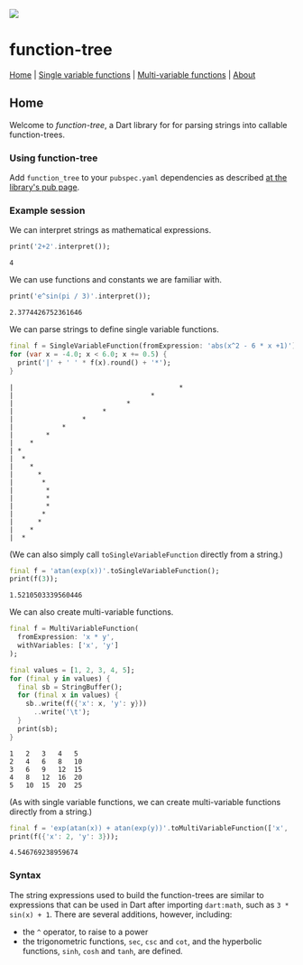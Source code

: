 ![](logo.png)

# function-tree

[Home](home.md) | [Single variable functions](svf.md) | [Multi-variable functions](mvf.md) | [About](about.md) 


## Home

Welcome to *function-tree*, a Dart library for for parsing strings into callable function-trees.

### Using function-tree

Add `function_tree` to your `pubspec.yaml` dependencies as described [at the library's pub page](https://pub.dev/packages/function_tree#-installing-tab-).

### Example session

We can interpret strings as mathematical expressions.

```dart
print('2+2'.interpret());

```


```
4

```


We can use functions and constants we are familiar with.

```dart
print('e^sin(pi / 3)'.interpret()); 

```


```
2.3774426752361646

```


We can parse strings to define single variable functions.

```dart
final f = SingleVariableFunction(fromExpression: 'abs(x^2 - 6 * x +1)');
for (var x = -4.0; x < 6.0; x += 0.5) {
  print('|' + ' ' * f(x).round() + '*');
}

```


```
|                                         *
|                                  *
|                            *
|                      *
|                 *
|            *
|        *
|    *
| *
|  *
|    *
|      *
|       *
|        *
|        *
|        *
|       *
|      *
|    *
|  *

```


(We can also simply call `toSingleVariableFunction` directly
from a string.)

```dart
final f = 'atan(exp(x))'.toSingleVariableFunction();
print(f(3));

```


```
1.5210503339560446

```


We can also create multi-variable functions.

```dart
final f = MultiVariableFunction(
  fromExpression: 'x * y',
  withVariables: ['x', 'y']
);

final values = [1, 2, 3, 4, 5];
for (final y in values) {
  final sb = StringBuffer();
  for (final x in values) {
    sb..write(f({'x': x, 'y': y}))
      ..write('\t');
  }
  print(sb);
}

```


```
1	2	3	4	5	
2	4	6	8	10	
3	6	9	12	15	
4	8	12	16	20	
5	10	15	20	25	

```


(As with single variable functions, we can create multi-variable functions directly from a string.)

```dart
final f = 'exp(atan(x)) + atan(exp(y))'.toMultiVariableFunction(['x', 'y']);
print(f({'x': 2, 'y': 3}));

```


```
4.546769238959674

```



### Syntax

The string expressions used to build the function-trees are similar to expressions that can be used in Dart after importing `dart:math`, such as `3 * sin(x) + 1`. There are several additions, however, including:

* the `^` operator, to raise to a power
* the trigonometric functions, `sec`, `csc` and `cot`, and the hyperbolic functions, `sinh`, `cosh` and `tanh`, are defined.
